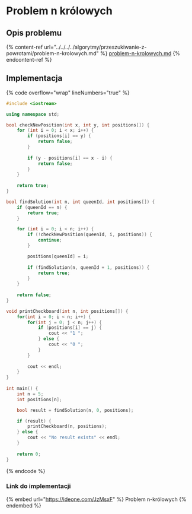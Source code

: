 # Problem n królowych

## Opis problemu

{% content-ref url="../../../../algorytmy/przeszukiwanie-z-powrotami/problem-n-krolowych.md" %}
[problem-n-krolowych.md](../../../../algorytmy/przeszukiwanie-z-powrotami/problem-n-krolowych.md)
{% endcontent-ref %}

## Implementacja

{% code overflow="wrap" lineNumbers="true" %}
```cpp
#include <iostream>

using namespace std;

bool checkNewPosition(int x, int y, int positions[]) {
    for (int i = 0; i < x; i++) {
        if (positions[i] == y) {
            return false;
        }
            
        if (y - positions[i] == x - i) {
            return false;
        }
    }
    
    return true;
}

bool findSolution(int n, int queenId, int positions[]) {
    if (queenId == n) {
        return true;
    }

    for (int i = 0; i < n; i++) {
        if (!checkNewPosition(queenId, i, positions)) {
            continue;
        }

        positions[queenId] = i;
        
        if (findSolution(n, queenId + 1, positions)) {
            return true;
        }
    }
    
    return false;
}

void printCheckboard(int n, int positions[]) {
    for(int i = 0; i < n; i++) {
        for(int j = 0; j < n; j++) {
            if (positions[i] == j) {
                cout << "1 ";
            } else {
                cout << "0 ";
            }
        }
        
        cout << endl;
    }
}
    
int main() {
    int n = 5;
    int positions[n];

    bool result = findSolution(n, 0, positions);

    if (result) {
        printCheckboard(n, positions);
    } else {
        cout << "No result exists" << endl;
    }
    
    return 0;
}
```
{% endcode %}

### Link do implementacji

{% embed url="https://ideone.com/JzMsxF" %}
Problem n-królowych
{% endembed %}